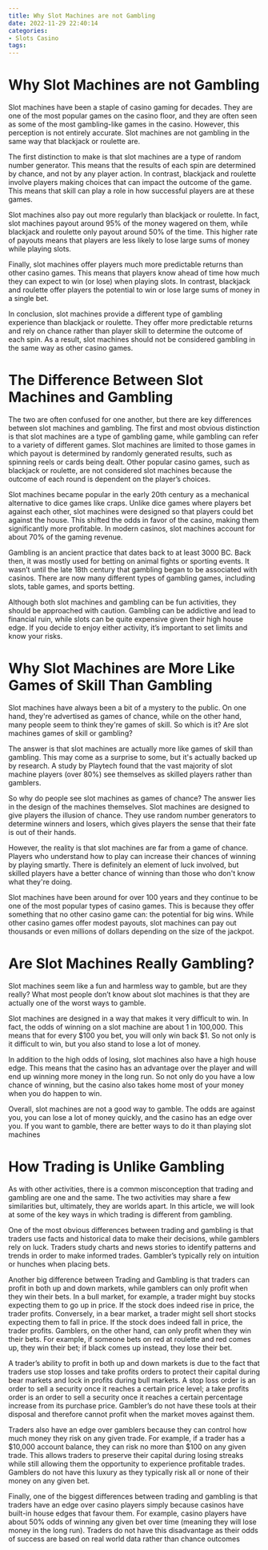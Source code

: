 ```yaml
---
title: Why Slot Machines are not Gambling
date: 2022-11-29 22:40:14
categories:
- Slots Casino
tags:
---
```



#  Why Slot Machines are not Gambling

Slot machines have been a staple of casino gaming for decades. They are one of the most popular games on the casino floor, and they are often seen as some of the most gambling-like games in the casino. However, this perception is not entirely accurate. Slot machines are not gambling in the same way that blackjack or roulette are.

The first distinction to make is that slot machines are a type of random number generator. This means that the results of each spin are determined by chance, and not by any player action. In contrast, blackjack and roulette involve players making choices that can impact the outcome of the game. This means that skill can play a role in how successful players are at these games.

Slot machines also pay out more regularly than blackjack or roulette. In fact, slot machines payout around 95% of the money wagered on them, while blackjack and roulette only payout around 50% of the time. This higher rate of payouts means that players are less likely to lose large sums of money while playing slots.

Finally, slot machines offer players much more predictable returns than other casino games. This means that players know ahead of time how much they can expect to win (or lose) when playing slots. In contrast, blackjack and roulette offer players the potential to win or lose large sums of money in a single bet.

In conclusion, slot machines provide a different type of gambling experience than blackjack or roulette. They offer more predictable returns and rely on chance rather than player skill to determine the outcome of each spin. As a result, slot machines should not be considered gambling in the same way as other casino games.

#  The Difference Between Slot Machines and Gambling

The two are often confused for one another, but there are key differences between slot machines and gambling. The first and most obvious distinction is that slot machines are a type of gambling game, while gambling can refer to a variety of different games. Slot machines are limited to those games in which payout is determined by randomly generated results, such as spinning reels or cards being dealt. Other popular casino games, such as blackjack or roulette, are not considered slot machines because the outcome of each round is dependent on the player’s choices.

Slot machines became popular in the early 20th century as a mechanical alternative to dice games like craps. Unlike dice games where players bet against each other, slot machines were designed so that players could bet against the house. This shifted the odds in favor of the casino, making them significantly more profitable. In modern casinos, slot machines account for about 70% of the gaming revenue.

Gambling is an ancient practice that dates back to at least 3000 BC. Back then, it was mostly used for betting on animal fights or sporting events. It wasn’t until the late 18th century that gambling began to be associated with casinos. There are now many different types of gambling games, including slots, table games, and sports betting.

Although both slot machines and gambling can be fun activities, they should be approached with caution. Gambling can be addictive and lead to financial ruin, while slots can be quite expensive given their high house edge. If you decide to enjoy either activity, it’s important to set limits and know your risks.

#  Why Slot Machines are More Like Games of Skill Than Gambling 

Slot machines have always been a bit of a mystery to the public. On one hand, they're advertised as games of chance, while on the other hand, many people seem to think they're games of skill. So which is it? Are slot machines games of skill or gambling?

The answer is that slot machines are actually more like games of skill than gambling. This may come as a surprise to some, but it's actually backed up by research. A study by Playtech found that the vast majority of slot machine players (over 80%) see themselves as skilled players rather than gamblers.

So why do people see slot machines as games of chance? The answer lies in the design of the machines themselves. Slot machines are designed to give players the illusion of chance. They use random number generators to determine winners and losers, which gives players the sense that their fate is out of their hands.

However, the reality is that slot machines are far from a game of chance. Players who understand how to play can increase their chances of winning by playing smartly. There is definitely an element of luck involved, but skilled players have a better chance of winning than those who don't know what they're doing.

Slot machines have been around for over 100 years and they continue to be one of the most popular types of casino games. This is because they offer something that no other casino game can: the potential for big wins. While other casino games offer modest payouts, slot machines can pay out thousands or even millions of dollars depending on the size of the jackpot.

#  Are Slot Machines Really Gambling?

Slot machines seem like a fun and harmless way to gamble, but are they really? What most people don’t know about slot machines is that they are actually one of the worst ways to gamble.

Slot machines are designed in a way that makes it very difficult to win. In fact, the odds of winning on a slot machine are about 1 in 100,000. This means that for every $100 you bet, you will only win back $1. So not only is it difficult to win, but you also stand to lose a lot of money.

In addition to the high odds of losing, slot machines also have a high house edge. This means that the casino has an advantage over the player and will end up winning more money in the long run. So not only do you have a low chance of winning, but the casino also takes home most of your money when you do happen to win.

Overall, slot machines are not a good way to gamble. The odds are against you, you can lose a lot of money quickly, and the casino has an edge over you. If you want to gamble, there are better ways to do it than playing slot machines

#  How Trading is Unlike Gambling

As with other activities, there is a common misconception that trading and gambling are one and the same. The two activities may share a few similarities but, ultimately, they are worlds apart. In this article, we will look at some of the key ways in which trading is different from gambling.

One of the most obvious differences between trading and gambling is that traders use facts and historical data to make their decisions, while gamblers rely on luck. Traders study charts and news stories to identify patterns and trends in order to make informed trades. Gambler’s typically rely on intuition or hunches when placing bets.

Another big difference between Trading and Gambling is that traders can profit in both up and down markets, while gamblers can only profit when they win their bets. In a bull market, for example, a trader might buy stocks expecting them to go up in price. If the stock does indeed rise in price, the trader profits. Conversely, in a bear market, a trader might sell short stocks expecting them to fall in price. If the stock does indeed fall in price, the trader profits. Gamblers, on the other hand, can only profit when they win their bets. For example, if someone bets on red at roulette and red comes up, they win their bet; if black comes up instead, they lose their bet.

A trader’s ability to profit in both up and down markets is due to the fact that traders use stop losses and take profits orders to protect their capital during bear markets and lock in profits during bull markets. A stop loss order is an order to sell a security once it reaches a certain price level; a take profits order is an order to sell a security once it reaches a certain percentage increase from its purchase price. Gambler’s do not have these tools at their disposal and therefore cannot profit when the market moves against them.

Traders also have an edge over gamblers because they can control how much money they risk on any given trade. For example, if a trader has a $10,000 account balance, they can risk no more than $100 on any given trade. This allows traders to preserve their capital during losing streaks while still allowing them the opportunity to experience profitable trades. Gamblers do not have this luxury as they typically risk all or none of their money on any given bet.

Finally, one of the biggest differences between trading and gambling is that traders have an edge over casino players simply because casinos have built-in house edges that favour them. For example, casino players have about 50% odds of winning any given bet over time (meaning they will lose money in the long run). Traders do not have this disadvantage as their odds of success are based on real world data rather than chance outcomes
